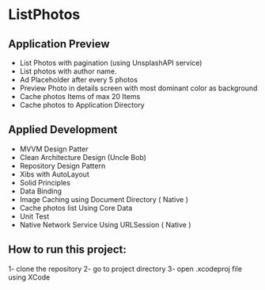 # ListPhotos 

## Application Preview
- List Photos with pagination (using UnsplashAPI service)
- List photos  with author name.
- Ad Placeholder after every 5 photos
- Preview Photo in details screen with most dominant color as background
- Cache photos Items of max 20 Items
- Cache photos to Application Directory


## Applied Development 
- MVVM Design Patter
- Clean Architecture Design (Uncle Bob) 
- Repository Design Pattern
- Xibs with AutoLayout
- Solid Principles
- Data Binding
- Image Caching using Document Directory ( Native )
- Cache photos list Using Core Data
- Unit Test
- Native Network Service Using URLSession ( Native )

## How to run this project:
1- clone the repository
2- go to project directory
3- open .xcodeproj file using XCode 

